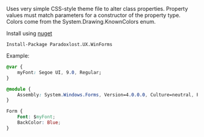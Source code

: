 

Uses very simple CSS-style theme file to alter class properties. Property values must match parameters for a constructor of the property type. Colors come from the System.Drawing.KnownColors enum.

Install using [nuget](//www.nuget.org)

```
Install-Package Paradoxlost.UX.WinForms 
```

Example:

```css
@var {
    myFont: Segoe UI, 9.0, Regular;
}

@module {
    Assembly: System.Windows.Forms, Version=4.0.0.0, Culture=neutral, PublicKeyToken=b77a5c561934e089, processorArchitecture=MSIL;
}

Form {
    Font: $myFont;
    BackColor: Blue;
}
```
